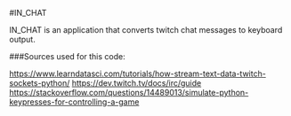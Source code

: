 #IN_CHAT

IN_CHAT is an application that converts twitch chat messages to keyboard output.


###Sources used for this code:

https://www.learndatasci.com/tutorials/how-stream-text-data-twitch-sockets-python/
https://dev.twitch.tv/docs/irc/guide
https://stackoverflow.com/questions/14489013/simulate-python-keypresses-for-controlling-a-game

